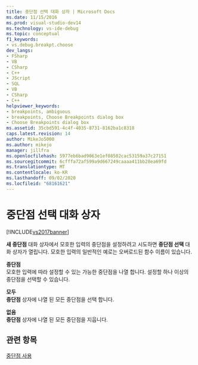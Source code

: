 ```yaml
---
title: 중단점 선택 대화 상자 | Microsoft Docs
ms.date: 11/15/2016
ms.prod: visual-studio-dev14
ms.technology: vs-ide-debug
ms.topic: conceptual
f1_keywords:
- vs.debug.breakpt.choose
dev_langs:
- FSharp
- VB
- CSharp
- C++
- JScript
- SQL
- VB
- CSharp
- C++
helpviewer_keywords:
- breakpoints, ambiguous
- breakpoints, Choose Breakpoints dialog box
- Choose Breakpoints dialog box
ms.assetid: 35cbd591-4c4f-4035-8731-8162ba1c8318
caps.latest.revision: 14
author: MikeJo5000
ms.author: mikejo
manager: jillfra
ms.openlocfilehash: 5977eb6bad9063e1ef08502cac53159a37c27151
ms.sourcegitcommit: 6cfffa72af599a9d667249caaaa411bb28ea69fd
ms.translationtype: MT
ms.contentlocale: ko-KR
ms.lasthandoff: 09/02/2020
ms.locfileid: "68161621"
---
```

# <a name="choose-breakpoints-dialog-box"></a>중단점 선택 대화 상자
[!INCLUDE[vs2017banner](../includes/vs2017banner.md)]

**새 중단점** 대화 상자에서 모호한 입력의 중단점을 설정하려고 시도하면 **중단점 선택** 대화 상자가 열립니다. 모호한 입력의 일반적인 예로는 오버로드된 함수 이름이 있습니다.  
  
 **중단점**  
 모호한 입력에 따라 설정할 수 있는 가능한 중단점을 나열 합니다. 설정할 하나 이상의 중단점을 선택할 수 있습니다.  
  
 **모두**  
 **중단점** 상자에 나열 된 모든 중단점을 선택 합니다.  
  
 **없음**  
 **중단점** 상자에 나열 된 모든 중단점을 지웁니다.  
  
## <a name="see-also"></a>관련 항목  
 [중단점 사용](../debugger/using-breakpoints.md)
